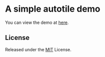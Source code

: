 # A simple autotile demo

You can view the demo at [here](http://ghpages.kujohnln.com/autotileDemo/).

## License

Released under the [MIT](https://kujohnln.mit-license.org) License.